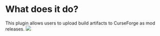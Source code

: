 # What does it do?

This plugin allows users to upload build artifacts to CurseForge as mod
releases. ![](https://i.imgur.com/w9QAfnn.png)
